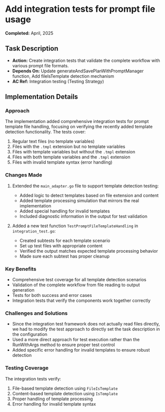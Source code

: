 # Add integration tests for prompt file usage

**Completed:** April, 2025

## Task Description
- **Action:** Create integration tests that validate the complete workflow with various prompt file formats.
- **Depends On:** Update generateAndSavePlanWithPromptManager function, Add fileIsTemplate detection mechanism
- **AC Ref:** Integration testing (Testing Strategy)

## Implementation Details

### Approach
The implementation added comprehensive integration tests for prompt template file handling, focusing on verifying the recently added template detection functionality. The tests cover:
1. Regular text files (no template variables)
2. Files with the `.tmpl` extension but no template variables
3. Files with template variables but without the `.tmpl` extension 
4. Files with both template variables and the `.tmpl` extension
5. Files with invalid template syntax (error handling)

### Changes Made
1. Extended the `main_adapter.go` file to support template detection testing:
   - Added logic to detect templates based on file extension and content
   - Added template processing simulation that mirrors the real implementation
   - Added special handling for invalid templates
   - Included diagnostic information in the output for test validation

2. Added a new test function `TestPromptFileTemplateHandling` in `integration_test.go`:
   - Created subtests for each template scenario
   - Set up test files with appropriate content
   - Verified the output matches expected template processing behavior
   - Made sure each subtest has proper cleanup

### Key Benefits
- Comprehensive test coverage for all template detection scenarios
- Validation of the complete workflow from file reading to output generation
- Tests for both success and error cases
- Integration tests that verify the components work together correctly

### Challenges and Solutions
- Since the integration test framework does not actually read files directly, we had to modify the test approach to directly set the task description in the configuration
- Used a more direct approach for test execution rather than the RunWithArgs method to ensure proper test control
- Added specific error handling for invalid templates to ensure robust detection

### Testing Coverage
The integration tests verify:
1. File-based template detection using `FileIsTemplate`
2. Content-based template detection using `IsTemplate`
3. Proper handling of template processing
4. Error handling for invalid template syntax